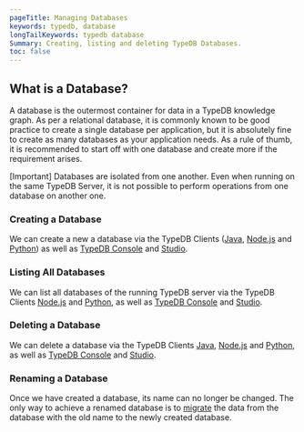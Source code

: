 ```yaml
---
pageTitle: Managing Databases
keywords: typedb, database
longTailKeywords: typedb database
Summary: Creating, listing and deleting TypeDB Databases.
toc: false
---
```


## What is a Database?
A database is the outermost container for data in a TypeDB knowledge graph. As per a relational database, it is commonly known to be good practice to create a single database per application, but it is absolutely fine to create as many databases as your application needs. As a rule of thumb, it is recommended to start off with one database and create more if the requirement arises.

<div class="note">
[Important]
Databases are isolated from one another. Even when running on the same TypeDB Server, it is not possible to perform operations from one database on another one.
</div>

### Creating a Database
We can create a new a database via the TypeDB Clients ([Java](../02-clients/03-java.md), [Node.js](../02-clients/05-nodejs.md) and [Python](../02-clients/04-python.md)) as well as [TypeDB Console](../02-console/01-console.md) and [Studio](../07-studio/01-quickstart.md).

### Listing All Databases
We can list all databases of the running TypeDB server via the TypeDB Clients [Node.js](../02-clients/05-nodejs.md#retrieve-all-databases) and [Python](../02-clients/04-python.md#retrieve-all-databases), as well as [TypeDB Console](../02-console/01-console.md) and [Studio](../07-studio/01-quickstart.md).

### Deleting a Database
We can delete a database via the TypeDB Clients [Java](../02-clients/03-java.md#delete-a-database), [Node.js](../02-clients/05-nodejs.md#delete-a-database) and [Python](../02-clients/04-python.md#delete-a-database), as well as [TypeDB Console](../02-console/01-console.md) and [Studio](../07-studio/01-quickstart.md).

### Renaming a Database
Once we have created a database, its name can no longer be changed. The only way to achieve a renamed database is to [migrate](../06-management/04-migration-and-backup.md) the data from the database with the old name to the newly created database.
